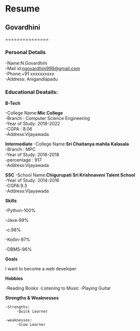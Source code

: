 # Resume

## Govardhini
===============

### Personal Details

-Name:N.Govardhini<br>
-Mail id:ngovardhini999@gmail.com<br>
-Phone:+91 xxxxxxxxxx <br>
-Address: Anigandlapadu <br>
### Educational Deatails:

**B-Tech**

-College Name:__Mic College__<br>
-Branch : Computer Science Engineering<br>
-Year of Study: 2018-2022<br>
-CGPA : 8.06<br>
-Address:Vijayawada <br>

**Intermediate**
-College Name:__Sri Chaitanya mahila Kalasala__<br>
-Branch : MPC <br>
-Year of Study: 2016-2018<br>
-percentage : 917<br>
-Address:Vijayawada <br>

**SSC**
-School Name:__Chigurupati Sri Krishnaveni Talent School__<br>
-Year of Study: 2014-2016<br>
-CGPA:9.3<br>
-Address:Vijayawada <br>

**Skills**

-Python-100%

-Java-99%

-c:98%

-Kotlin-97%

-DBMS-96%

**Goals**

I want to become a web developer

**Hobbies**

-Reading Books
-Listening to Music
-Playing Guitar

**Strengths  & Weaknesses**
  
  
    -Strengths:
         -Quick Learner
  
    -weaknesses:
         -Slow Learner
         
         
 
